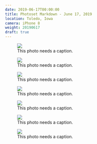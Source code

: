 ```yaml
---
date: 2019-06-17T00:00:00
title: Photoset Markdown - June 17, 2019
location: Toledo, Iowa
camera: iPhone 8
weight: 20190617
draft: true
---
```


<figure>
  <img src="https://images-summittdweller.nyc3.digitaloceanspaces.com/Norway-Photos-2019/Norway, June 17, 2019/IMG_0609.png" />
  <figcaption> This photo needs a caption.</figcaption>
</figure>

<!--more-->

<figure>
  <img src="https://images-summittdweller.nyc3.digitaloceanspaces.com/Norway-Photos-2019/Norway, June 17, 2019/IMG_0614.png" />
  <figcaption> This photo needs a caption.</figcaption>
</figure>

<figure>
  <img src="https://images-summittdweller.nyc3.digitaloceanspaces.com/Norway-Photos-2019/Norway, June 17, 2019/IMG_0620.png" />
  <figcaption> This photo needs a caption.</figcaption>
</figure>

<figure>
  <img src="https://images-summittdweller.nyc3.digitaloceanspaces.com/Norway-Photos-2019/Norway, June 17, 2019/IMG_0624.png" />
  <figcaption> This photo needs a caption.</figcaption>
</figure>

<figure>
  <img src="https://images-summittdweller.nyc3.digitaloceanspaces.com/Norway-Photos-2019/Norway, June 17, 2019/IMG_0629.png" />
  <figcaption> This photo needs a caption.</figcaption>
</figure>

<figure>
  <img src="https://images-summittdweller.nyc3.digitaloceanspaces.com/Norway-Photos-2019/Norway, June 17, 2019/IMG_0630.png" />
  <figcaption> This photo needs a caption.</figcaption>
</figure>

<figure>
  <img src="https://images-summittdweller.nyc3.digitaloceanspaces.com/Norway-Photos-2019/Norway, June 17, 2019/IMG_0631.png" />
  <figcaption> This photo needs a caption.</figcaption>
</figure>
 
